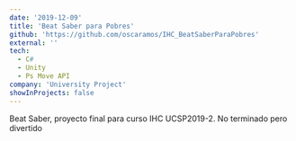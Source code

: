 ```yaml
---
date: '2019-12-09'
title: 'Beat Saber para Pobres'
github: 'https://github.com/oscaramos/IHC_BeatSaberParaPobres'
external: ''
tech:
  - C#
  - Unity
  - Ps Move API
company: 'University Project'
showInProjects: false
---
```


Beat Saber, proyecto final para curso IHC UCSP2019-2. No terminado pero divertido
